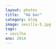 ```yaml
---
layout: photos
title:  "Há bar"
category: blog
image: sevilla-5.jpg
tags:
- sevilha
ano: 2014
---
```




